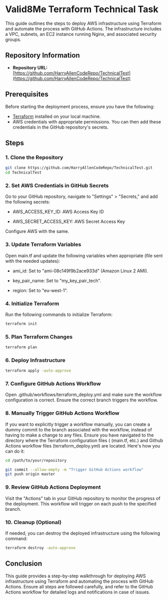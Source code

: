 # Valid8Me Terraform Technical Task 

This guide outlines the steps to deploy AWS infrastructure using Terraform and automate the process with GitHub Actions. The infrastructure includes a VPC, subnets, an EC2 instance running Nginx, and associated security groups.

## Repository Information

- **Repository URL:** [https://github.com/HarryAllenCodeRepo/TechnicalTest](https://github.com/HarryAllenCodeRepo/TechnicalTest)

## Prerequisites

Before starting the deployment process, ensure you have the following:

- [Terraform](https://www.terraform.io/downloads.html) installed on your local machine.
- AWS credentials with appropriate permissions. You can then add these credentials in the GitHub repository's secrets.

## Steps

### 1. Clone the Repository

```bash
git clone https://github.com/HarryAllenCodeRepo/TechnicalTest.git
cd TechnicalTest
```
### 2. Set AWS Credentials in GitHub Secrets
Go to your GitHub repository, navigate to "Settings" > "Secrets," and add the following secrets:

- AWS_ACCESS_KEY_ID: AWS Access Key ID

- AWS_SECRET_ACCESS_KEY: AWS Secret Access Key

Configure AWS with the same.

### 3. Update Terraform Variables
Open main.tf and update the following variables when appropriate (file sent with the needed updates):

- ami_id: Set to "ami-08c149f9b2ace933d" (Amazon Linux 2 AMI).

- key_pair_name: Set to "my_key_pair_tech".

- region: Set to "eu-west-1".

### 4. Initialize Terraform
Run the following commands to initialize Terraform:

```bash
terraform init
```

### 5. Plan Terraform Changes

```bash
terraform plan
```

### 6. Deploy Infrastructure

```bash
terraform apply -auto-approve
```

### 7. Configure GitHub Actions Workflow
Open .github/workflows/terraform_deploy.yml and make sure the workflow configuration is correct. Ensure the correct branch triggers the workflow.

### 8. Manually Trigger GitHub Actions Workflow
If you want to explicitly trigger a workflow manually, you can create a dummy commit to the branch associated with the workflow, instead of having to make a change to any files. 
Ensure you have navigated to the directory where the Terraform configuration files ( (main.tf, etc.) and Github Actions workflow files (terraform_deploy.yml) are located.
Here's how you can do it:

```bash
cd /path/to/your/repository
```
```bash
git commit --allow-empty -m "Trigger GitHub Actions workflow"
git push origin master
```

### 9. Review GitHub Actions Deployment
Visit the "Actions" tab in your GitHub repository to monitor the progress of the deployment. This workflow will trigger on each push to the specified branch.

### 10. Cleanup (Optional)
If needed, you can destroy the deployed infrastructure using the following command:

```bash
terraform destroy -auto-approve
```
## Conclusion
This guide provides a step-by-step walkthrough for deploying AWS infrastructure using Terraform and automating the process with GitHub Actions. Ensure all steps are followed carefully, and refer to the GitHub Actions workflow for detailed logs and notifications in case of issues.


